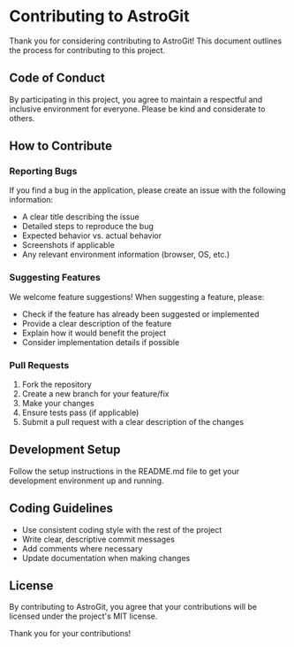 # Contributing to AstroGit

Thank you for considering contributing to AstroGit! This document outlines the process for contributing to this project.

## Code of Conduct

By participating in this project, you agree to maintain a respectful and inclusive environment for everyone. Please be kind and considerate to others.

## How to Contribute

### Reporting Bugs

If you find a bug in the application, please create an issue with the following information:

- A clear title describing the issue
- Detailed steps to reproduce the bug
- Expected behavior vs. actual behavior
- Screenshots if applicable
- Any relevant environment information (browser, OS, etc.)

### Suggesting Features

We welcome feature suggestions! When suggesting a feature, please:

- Check if the feature has already been suggested or implemented
- Provide a clear description of the feature
- Explain how it would benefit the project
- Consider implementation details if possible

### Pull Requests

1. Fork the repository
2. Create a new branch for your feature/fix
3. Make your changes
4. Ensure tests pass (if applicable)
5. Submit a pull request with a clear description of the changes

## Development Setup

Follow the setup instructions in the README.md file to get your development environment up and running.

## Coding Guidelines

- Use consistent coding style with the rest of the project
- Write clear, descriptive commit messages
- Add comments where necessary
- Update documentation when making changes

## License

By contributing to AstroGit, you agree that your contributions will be licensed under the project's MIT license.

Thank you for your contributions! 